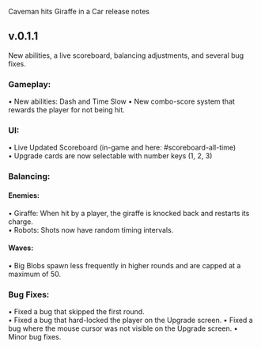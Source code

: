Caveman hits Giraffe in a Car release notes

## v.0.1.1
New abilities, a live scoreboard, balancing adjustments, and several bug fixes.
### Gameplay:
•    New abilities: Dash and Time Slow 
•    New combo-score system that rewards the player for not being hit.  
### UI:
•    Live Updated Scoreboard (in-game and here: #scoreboard-all-time)  
•    Upgrade cards are now selectable with number keys (1, 2, 3)
### Balancing:
#### Enemies:
•    Giraffe: When hit by a player, the giraffe is knocked back and restarts its charge.  
•    Robots: Shots now have random timing intervals.  
#### Waves:
•    Big Blobs spawn less frequently in higher rounds and are capped at a maximum of 50.  
### Bug Fixes:
•    Fixed a bug that skipped the first round.  
•    Fixed a bug that hard-locked the player on the Upgrade screen.
•    Fixed a bug where the mouse cursor was not visible on the Upgrade screen.
•    Minor bug fixes.
